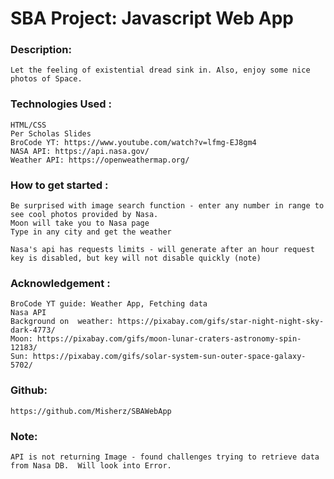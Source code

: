 # SBA Project: Javascript Web App
### Description: 
    Let the feeling of existential dread sink in. Also, enjoy some nice photos of Space.


### Technologies Used :
    HTML/CSS
    Per Scholas Slides
    BroCode YT: https://www.youtube.com/watch?v=lfmg-EJ8gm4
    NASA API: https://api.nasa.gov/
    Weather API: https://openweathermap.org/

### How to get started :
    Be surprised with image search function - enter any number in range to see cool photos provided by Nasa.
    Moon will take you to Nasa page
    Type in any city and get the weather

    Nasa's api has requests limits - will generate after an hour request key is disabled, but key will not disable quickly (note)


### Acknowledgement :
    BroCode YT guide: Weather App, Fetching data
    Nasa API
    Background on  weather: https://pixabay.com/gifs/star-night-night-sky-dark-4773/
    Moon: https://pixabay.com/gifs/moon-lunar-craters-astronomy-spin-12183/
    Sun: https://pixabay.com/gifs/solar-system-sun-outer-space-galaxy-5702/


### Github:
    https://github.com/Misherz/SBAWebApp


### Note:
    API is not returning Image - found challenges trying to retrieve data from Nasa DB.  Will look into Error.

